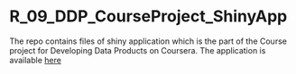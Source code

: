 R_09_DDP_CourseProject_ShinyApp
===============================

The repo contains files of shiny application which is the part of the Course project for Developing Data Products on Coursera.
The application is available [here](https://asho.shinyapps.io/09_DDP_CP_MNIST_Digits/)
